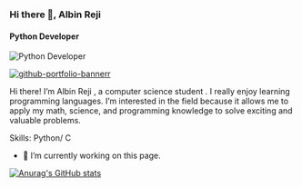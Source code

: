 ### Hi there 👋, Albin Reji
#### Python Developer
![Python Developer](![github_portfolio_bannerr](https://github.com/Albin-Reji/Albin-Reji/assets/132434023/8218e626-8d33-41d7-926b-9b7a50407e81))

<a href="https://ibb.co/nsZ2kCW"><img src="https://i.ibb.co/Y7Y9jZr/github-portfolio-bannerr.png" alt="github-portfolio-bannerr" border="0"></a>

Hi there! I’m Albin Reji , a computer science student . I really enjoy learning programming languages. I’m interested in the field because it allows me to apply my math, science, and programming knowledge to solve exciting and valuable problems.

Skills: Python/ C

- 🔭 I’m currently working on this page. 


[![Anurag's GitHub stats](https://github-readme-stats.vercel.app/api?username=Albin-Reji)](https://github.com/anuraghazra/github-readme-stats)
